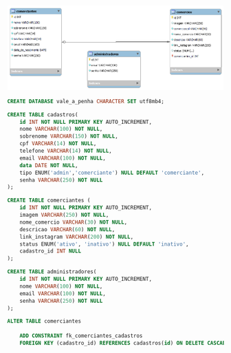 ![](modelo-logico.png)

<!--  Crie um banco   -->
```sql
CREATE DATABASE vale_a_penha CHARACTER SET utf8mb4;
```

<!-- Criar tabela COMERCIANTES  -->
```sql
CREATE TABLE cadastros(
    id INT NOT NULL PRIMARY KEY AUTO_INCREMENT,
    nome VARCHAR(100) NOT NULL,
    sobrenome VARCHAR(150) NOT NULL,
    cpf VARCHAR(14) NOT NULL,
    telefone VARCHAR(14) NOT NULL,
    email VARCHAR(100) NOT NULL,
    data DATE NOT NULL,
    tipo ENUM('admin','comerciante') NULL DEFAULT 'comerciante',
    senha VARCHAR(250) NOT NULL      
); 
```

<!-- Criar tabela COMERCIOS  -->
```sql
CREATE TABLE comerciantes (
    id INT NOT NULL PRIMARY KEY AUTO_INCREMENT,
    imagem VARCHAR(250) NOT NULL,
    nome_comercio VARCHAR(30) NOT NULL,
    descricao VARCHAR(60) NOT NULL,
    link_instagram VARCHAR(200) NOT NULL,
    status ENUM('ativo', 'inativo') NULL DEFAULT 'inativo',
    cadastro_id INT NULL       
); 
```

<!-- Criar tabela ADMINISTRADORES  -->
```sql
CREATE TABLE administradores(
    id INT NOT NULL PRIMARY KEY AUTO_INCREMENT,
    nome VARCHAR(100) NOT NULL,
    email VARCHAR(100) NOT NULL,    
    senha VARCHAR(250) NOT NULL           
); 
```

<!--Criando a chave-estrangeira Confirmar se está correto com a opção on Delete Cascade-->
```sql
ALTER TABLE comerciantes

    ADD CONSTRAINT fk_comerciantes_cadastros
    FOREIGN KEY (cadastro_id) REFERENCES cadastros(id) ON DELETE CASCADE;  
    
```

<!-- 	ON DELETE CASCADE – Uma operação de exclusão em uma tabela referenciada se propaga (cascade = em cascata) para as chaves estrangeiras correspondentes. Ou seja, ao excluir um registro em uma tabela, um registro relacionado em outra tabela é automaticamente excluído. Por exemplo, se uma editora de uma tabela de editoras for excluída, os livros da tabela de livros relacionados com esta editora também serão excluídos automaticamente. -->


<!-- ADD CONSTRAINT fk_comercios_comerciantes
    FOREIGN KEY (comerciante_id) REFERENCES comerciantes(id) ON DELETE CASCADE; -->